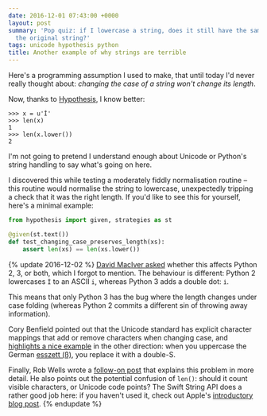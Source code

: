 ```yaml
---
date: 2016-12-01 07:43:00 +0000
layout: post
summary: 'Pop quiz: if I lowercase a string, does it still have the same length as
  the original string?'
tags: unicode hypothesis python
title: Another example of why strings are terrible
---
```


Here's a programming assumption I used to make, that until today I'd never really thought about: *changing the case of a string won't change its length*.

Now, thanks to [Hypothesis](http://hypothesis.works), I know better:

```pycon
>>> x = u'İ'
>>> len(x)
1
>>> len(x.lower())
2
```

I'm not going to pretend I understand enough about Unicode or Python's string handling to say what's going on here.

I discovered this while testing a moderately fiddly normalisation routine &ndash; this routine would normalise the string to lowercase, unexpectedly tripping a check that it was the right length.
If you'd like to see this for yourself, here's a minimal example:

```python
from hypothesis import given, strategies as st

@given(st.text())
def test_changing_case_preserves_length(xs):
    assert len(xs) == len(xs.lower())
```

{% update 2016-12-02 %}
  [David MacIver asked](https://twitter.com/DRMacIver/status/804236463516844037) whether this affects Python 2, 3, or both, which I forgot to mention.
  The behaviour is different: Python 2 lowercases `İ` to an ASCII `i`, whereas Python 3 adds a double dot: `i̇`.

  This means that only Python 3 has the bug where the length changes under case folding (whereas Python 2 commits a different sin of throwing away information).

  Cory Benfield pointed out that the Unicode standard has explicit character mappings that add or remove characters when changing case, and [highlights a nice example](https://twitter.com/Lukasaoz/status/804236722561228801) in the other direction: when you uppercase the German [esszett (ß)](https://en.wikipedia.org/wiki/ß), you replace it with a double-S.

  Finally, Rob Wells wrote a [follow-on post](http://www.robjwells.com/2016/12/language-is-hard-strings-are-great/) that explains this problem in more detail.
  He also points out the potential confusion of `len()`: should it count visible characters, or Unicode code points?
  The Swift String API does a rather good job here: if you haven't used it, check out Apple's [introductory blog post](https://developer.apple.com/swift/blog/?id=30).
{% endupdate %}
